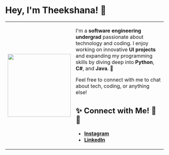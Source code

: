 <h1>Hey, I'm Theekshana! 👋</h1>

<table style="border: none; width: 100%; border-collapse: collapse;">
  <tr style="border: none;">
    <td style="border: none; width: 30%;">
      <img src="https://octodex.github.com/images/front-end-conftocat.png" width="200" />
    </td>
    <td style="border: none; width: 70%; vertical-align: top;">
      <p>
        I'm a <strong>software engineering undergrad</strong> passionate about technology and coding.  
        I enjoy working on innovative <strong>UI projects</strong> and expanding my programming skills by diving deep into <strong>Python</strong>, <strong>C#</strong>, and <strong>Java</strong>. 🚀  
      </p>
      <p>
        Feel free to connect with me to chat about tech, coding, or anything else!  
      </p>
      <h2>✨ Connect with Me! 🚀✨</h2>
      <ul>
        <li><a href="https://www.instagram.com/yourusername"><strong>Instagram</strong></a></li>
        <li><a href="https://www.linkedin.com/in/yourusername"><strong>LinkedIn</strong></a></li>
      </ul>
    </td>
  </tr>
</table>

